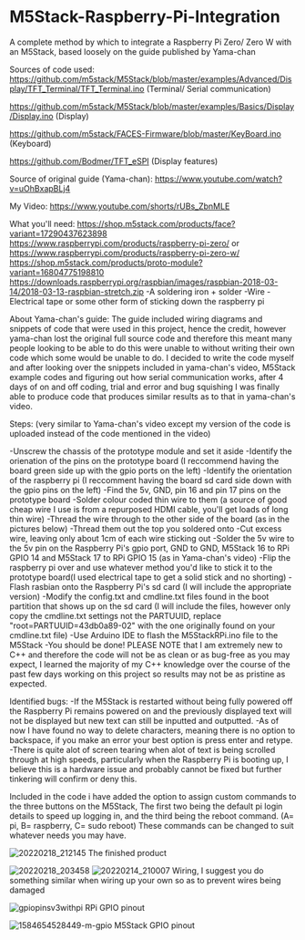 # M5Stack-Raspberry-Pi-Integration
A complete method by which to integrate a Raspberry Pi Zero/ Zero W with an M5Stack, based loosely on the guide published by Yama-chan


Sources of code used:
https://github.com/m5stack/M5Stack/blob/master/examples/Advanced/Display/TFT_Terminal/TFT_Terminal.ino 
(Terminal/ Serial communication)

https://github.com/m5stack/M5Stack/blob/master/examples/Basics/Display/Display.ino 
(Display)

https://github.com/m5stack/FACES-Firmware/blob/master/KeyBoard.ino 
(Keyboard)

https://github.com/Bodmer/TFT_eSPI 
(Display features)

Source of original guide (Yama-chan):
https://www.youtube.com/watch?v=uOhBxapBLj4

My Video:
https://www.youtube.com/shorts/rUBs_ZbnMLE

What you'll need:
https://shop.m5stack.com/products/face?variant=17290437623898
https://www.raspberrypi.com/products/raspberry-pi-zero/ or https://www.raspberrypi.com/products/raspberry-pi-zero-w/
https://shop.m5stack.com/products/proto-module?variant=16804775198810
https://downloads.raspberrypi.org/raspbian/images/raspbian-2018-03-14/2018-03-13-raspbian-stretch.zip
-A soldering iron + solder
-Wire
-Electrical tape or some other form of sticking down the raspberry pi

About Yama-chan's guide:
The guide included wiring diagrams and snippets of code that were used in this project, hence the credit, however yama-chan lost the
original full source code and therefore this meant many people looking to be able to do this were unable to without writing their own code
which some would be unable to do. 
I decided to write the code myself and after looking over the snippets included in yama-chan's video, M5Stack example codes and figuring out
how serial communication works, after 4 days of on and off coding, trial and error and bug squishing I was finally able to produce code that
produces similar results as to that in yama-chan's video.

Steps:
(very similar to Yama-chan's video except my version of the code is uploaded instead of the code mentioned in the video)

-Unscrew the chassis of the prototype module and set it aside
-Identify the orienation of the pins on the prototype board (I reccommend having the board green side up with the gpio ports on the left)
-Identify the orientation of the raspberry pi (I reccomment having the board sd card side down with the gpio pins on the left)
-Find the 5v, GND, pin 16 and pin 17 pins on the prototype board
-Solder colour coded thin wire to them (a source of good cheap wire I use is from a repurposed HDMI cable, you'll get loads of long thin wire)
-Thread the wire through to the other side of the board (as in the pictures below)
-Thread them out the top you soldered onto
-Cut excess wire, leaving only about 1cm of each wire sticking out
-Solder the 5v wire to the 5v pin on the Raspberry Pi's gpio port, GND to GND, M5Stack 16 to RPi GPIO 14 and M5Stack 17 to RPi GPIO 15 (as in Yama-chan's video)
-Flip the raspberry pi over and use whatever method you'd like to stick it to the prototype board(I used electrical tape to get a solid stick and no shorting)
-Flash rasbian onto the Raspberry Pi's sd card (I will include the appropriate version)
-Modify the config.txt and cmdline.txt files found in the boot partition that shows up on the sd card (I will include the files, however only copy the cmdline.txt settings not the PARTUUID, replace "root=PARTUUID=43db0a89-02" with the one originally found on your cmdline.txt file)
-Use Arduino IDE to flash the M5StackRPi.ino file to the M5Stack
-You should be done!
PLEASE NOTE that I am extremely new to C++ and therefore the code will not be as clean or as bug-free as you may expect, I learned the majority
of my C++ knowledge over the course of the past few days working on this project so results may not be as pristine as expected.

Identified bugs:
-If the M5Stack is restarted without being fully powered off the Raspberry Pi remains powered on and the previously displayed text will not be
displayed but new text can still be inputted and outputted.
-As of now I have found no way to delete characters, meaning there is no option to backspace, if you make an error your best option is press enter
and retype.
-There is quite alot of screen tearing when alot of text is being scrolled through at high speeds, particularly when the Raspberry Pi is booting up,
I believe this is a hardware issue and probably cannot be fixed but further tinkering will confirm or deny this.

Included in the code i have added the option to assign custom commands to the three buttons on the M5Stack, The first two being the default pi login
details to speed up logging in, and the third being the reboot command. (A= pi, B= raspberry, C= sudo reboot) These commands can be changed to suit
whatever needs you may have.


![20220218_212145](https://user-images.githubusercontent.com/61987723/154763051-81be25ae-e026-4ffa-b7c3-b98ae51bdc33.jpg)
The finished product

![20220218_203458](https://user-images.githubusercontent.com/61987723/154763118-642bedb1-31cd-4c00-9ef9-e5ce7add5312.jpg)
![20220214_210007](https://user-images.githubusercontent.com/61987723/154763138-4bcacc8f-bcc6-4815-9fcd-f1aaed739dde.jpg)
Wiring, I suggest you do something similar when wiring up your own so as to prevent wires being damaged


![gpiopinsv3withpi](https://user-images.githubusercontent.com/61987723/154765700-0bad4017-3975-4694-b438-6a9d1a743d57.png)
RPi GPIO pinout

![1584654528449-m-gpio](https://user-images.githubusercontent.com/61987723/154765763-8d1b805f-4202-44ab-8c88-993ad93f13d2.png)
M5Stack GPIO pinout


